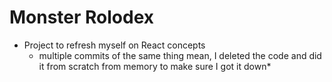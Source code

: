 # Monster Rolodex

- Project to refresh myself on React concepts
  - multiple commits of the same thing mean, I deleted the code and did it from scratch from memory to make sure I got it down*
